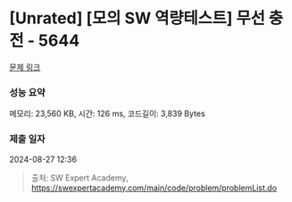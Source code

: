 # [Unrated] [모의 SW 역량테스트] 무선 충전 - 5644 

[문제 링크](https://swexpertacademy.com/main/code/problem/problemDetail.do?contestProbId=AWXRDL1aeugDFAUo) 

### 성능 요약

메모리: 23,560 KB, 시간: 126 ms, 코드길이: 3,839 Bytes

### 제출 일자

2024-08-27 12:36



> 출처: SW Expert Academy, https://swexpertacademy.com/main/code/problem/problemList.do
